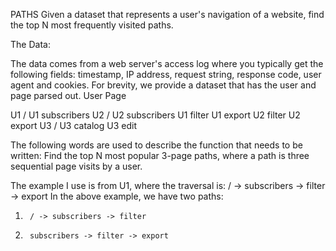PATHS
Given a dataset that represents a user's navigation of a website, find the top N most frequently visited paths.
 
The Data:
 
The data comes from a web server's access log where you typically get the following fields: 
timestamp, IP address, request string, response code, user agent and cookies. 
For brevity, we provide a dataset that has the user and page parsed out.
User   Page

U1      /
U1      subscribers
U2      /
U2      subscribers
U1      filter
U1      export
U2      filter
U2      export
U3      /
U3      catalog
U3      edit

The following words are used to describe the function that needs to be written: Find the top N most popular 3-page paths, 
where a path is three sequential page visits by a user.
 
The example I use is from U1, where the traversal is: / -> subscribers -> filter -> export
In the above example, we have two paths:
1.      / -> subscribers -> filter
2.      subscribers -> filter -> export

